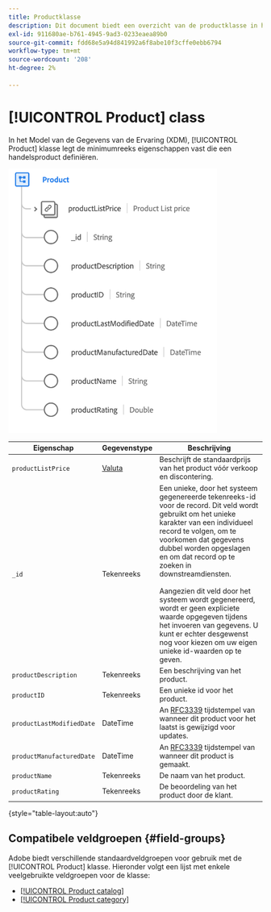 ```yaml
---
title: Productklasse
description: Dit document biedt een overzicht van de productklasse in het XDM (Experience Data Model).
exl-id: 911680ae-b761-4945-9ad3-0233eaea89b0
source-git-commit: fdd68e5a94d841992a6f8abe10f3cffe0ebb6794
workflow-type: tm+mt
source-wordcount: '208'
ht-degree: 2%

---
```


# [!UICONTROL Product] class

In het Model van de Gegevens van de Ervaring (XDM), [!UICONTROL Product] klasse legt de minimumreeks eigenschappen vast die een handelsproduct definiëren.

![](../images/classes/product.png)

| Eigenschap | Gegevenstype | Beschrijving |
| --- | --- | --- |
| `productListPrice` | [Valuta](../data-types/currency.md) | Beschrijft de standaardprijs van het product vóór verkoop en discontering. |
| `_id` | Tekenreeks | Een unieke, door het systeem gegenereerde tekenreeks-id voor de record. Dit veld wordt gebruikt om het unieke karakter van een individueel record te volgen, om te voorkomen dat gegevens dubbel worden opgeslagen en om dat record op te zoeken in downstreamdiensten.<br><br>Aangezien dit veld door het systeem wordt gegenereerd, wordt er geen expliciete waarde opgegeven tijdens het invoeren van gegevens. U kunt er echter desgewenst nog voor kiezen om uw eigen unieke id-waarden op te geven. |
| `productDescription` | Tekenreeks | Een beschrijving van het product. |
| `productID` | Tekenreeks | Een unieke id voor het product. |
| `productLastModifiedDate` | DateTime | An [RFC3339](https://datatracker.ietf.org/doc/html/rfc3339) tijdstempel van wanneer dit product voor het laatst is gewijzigd voor updates. |
| `productManufacturedDate` | DateTime | An [RFC3339](https://datatracker.ietf.org/doc/html/rfc3339) tijdstempel van wanneer dit product is gemaakt. |
| `productName` | Tekenreeks | De naam van het product. |
| `productRating` | Tekenreeks | De beoordeling van het product door de klant. |

{style=&quot;table-layout:auto&quot;}

## Compatibele veldgroepen {#field-groups}

Adobe biedt verschillende standaardveldgroepen voor gebruik met de [!UICONTROL Product] klasse. Hieronder volgt een lijst met enkele veelgebruikte veldgroepen voor de klasse:

* [[!UICONTROL Product catalog]](../field-groups/product/product-catalog.md)
* [[!UICONTROL Product category]](../field-groups/product/product-category.md)
